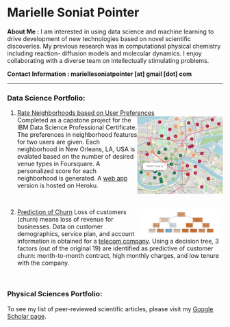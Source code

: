 # Marielle Soniat Pointer

**About Me :**
I am interested in using data science and machine learning to drive development of new technologies based on 
novel scientific discoveries. My previous research was in computational physical chemistry including reaction-
diffusion models and molecular dynamics. I enjoy collaborating with a diverse team on intellectually stimulating
problems. 

**Contact Information : mariellesoniatpointer [at] gmail [dot] com**

---

### Data Science Portfolio:
1. [Rate Neighborhoods based on User Preferences](https://mariellesp.github.io/Rate-Neighborhoods/)   
         <img src="./images/ratings02.PNG" align="right" width="200">
   Completed as a capstone project for the IBM Data Science Professional Certificate. The preferences in neighborhood features for two users are given. Each neighborhood in New Orleans, LA, USA is evalated based on the number of desired venue types in Foursquare. A personalized score for each neighborhood is generated. A [web app](https://rate-neighborhoods-app.herokuapp.com/) version is hosted on Heroku. 
<br clear="right"/> 
 
2. [Prediction of Churn](https://mariellesp.github.io/Churn-DecisionTree/)
         <img src="./images/tree3.PNG" align="right" width="200">
   Loss of customers (churn) means loss of revenue for businesses. Data on customer demographics, service plan, and account information is obtained for a [telecom company](https://www.kaggle.com/blastchar/telco-customer-churn). Using a decision tree, 3 factors (out of the original 19) are identified as predictive of customer churn: month-to-month contract, high monthly charges, and low tenure with the company. 
<br clear="right"/> 

### Physical Sciences Portfolio:
To see my list of peer-reviewed scientific articles, please visit my [Google Scholar page](https://scholar.google.com/citations?hl=en&user=F08h7FwAAAAJ&view_op=list_works&sortby=pubdate).
